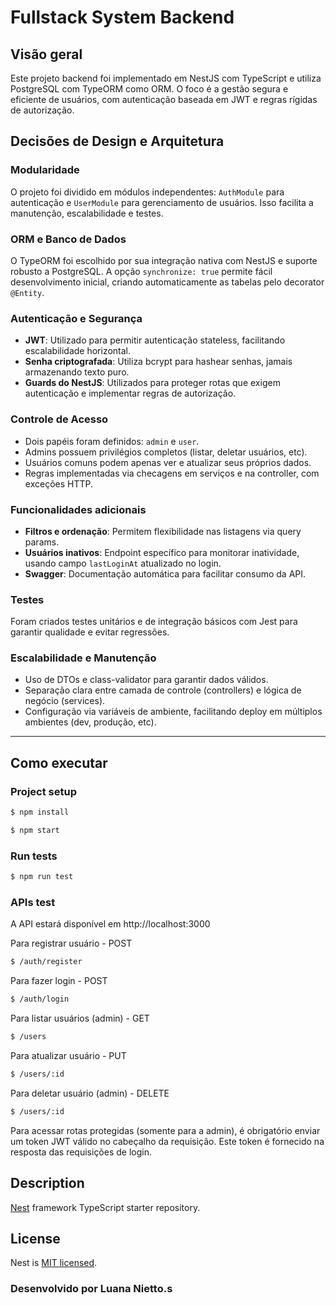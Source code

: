 # Fullstack System Backend

## Visão geral

Este projeto backend foi implementado em NestJS com TypeScript e utiliza PostgreSQL com TypeORM como ORM. O foco é a gestão segura e eficiente de usuários, com autenticação baseada em JWT e regras rígidas de autorização.

## Decisões de Design e Arquitetura

### Modularidade

O projeto foi dividido em módulos independentes: `AuthModule` para autenticação e `UserModule` para gerenciamento de usuários. Isso facilita a manutenção, escalabilidade e testes.

### ORM e Banco de Dados

O TypeORM foi escolhido por sua integração nativa com NestJS e suporte robusto a PostgreSQL. A opção `synchronize: true` permite fácil desenvolvimento inicial, criando automaticamente as tabelas pelo decorator `@Entity`.

### Autenticação e Segurança

- **JWT**: Utilizado para permitir autenticação stateless, facilitando escalabilidade horizontal.
- **Senha criptografada**: Utiliza bcrypt para hashear senhas, jamais armazenando texto puro.
- **Guards do NestJS**: Utilizados para proteger rotas que exigem autenticação e implementar regras de autorização.

### Controle de Acesso

- Dois papéis foram definidos: `admin` e `user`.
- Admins possuem privilégios completos (listar, deletar usuários, etc).
- Usuários comuns podem apenas ver e atualizar seus próprios dados.
- Regras implementadas via checagens em serviços e na controller, com exceções HTTP.

### Funcionalidades adicionais

- **Filtros e ordenação**: Permitem flexibilidade nas listagens via query params.
- **Usuários inativos**: Endpoint específico para monitorar inatividade, usando campo `lastLoginAt` atualizado no login.
- **Swagger**: Documentação automática para facilitar consumo da API.

### Testes

Foram criados testes unitários e de integração básicos com Jest para garantir qualidade e evitar regressões.

### Escalabilidade e Manutenção

- Uso de DTOs e class-validator para garantir dados válidos.
- Separação clara entre camada de controle (controllers) e lógica de negócio (services).
- Configuração via variáveis de ambiente, facilitando deploy em múltiplos ambientes (dev, produção, etc).

---

## Como executar

### Project setup

```bash
$ npm install
```

```bash
$ npm start
```

### Run tests

```bash
$ npm run test
```

### APIs test
A API estará disponível em http://localhost:3000

Para registrar usuário - POST
```bash
$ /auth/register
```

Para fazer login - POST
```bash
$ /auth/login
```

Para listar usuários (admin) - GET
```bash
$ /users
```

Para atualizar usuário - PUT
```bash
$ /users/:id
```

Para deletar usuário (admin) - DELETE
```bash
$ /users/:id
```
Para acessar rotas protegidas (somente para a admin), é obrigatório enviar um token JWT válido no cabeçalho da requisição. Este token é fornecido na resposta das requisições de login.

## Description

[Nest](https://github.com/nestjs/nest) framework TypeScript starter repository.

## License

Nest is [MIT licensed](https://github.com/nestjs/nest/blob/master/LICENSE).


### Desenvolvido por Luana Nietto.s

